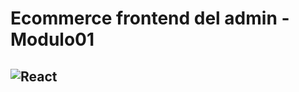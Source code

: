 # Ecommerce frontend del admin - Modulo01
 ![React](https://img.shields.io/badge/react-%2320232a.svg?style=for-the-badge&logo=react&logoColor=%2361DAFB)
--------------

